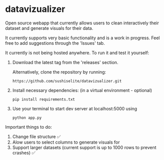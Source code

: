 # datavizualizer
Open source webapp that currently allows users to clean interactively their dataset and generate visuals for their data.

It currently supports very basic functionality and is a work in progress. Feel free to add suggestions through the 'Issues' tab.

It currently is not being hosted anywhere. To run it and test it yourself:

1. Download the latest tag from the 'releases' section.
   
   Alternatively, clone the repository by running:
   
   ```https://github.com/sushiselite/datavizualizer.git```

3. Install necessary dependencies: (in a virtual environment - optional)
   
   ```pip install requirements.txt```

5. Use your terminal to start dev server at localhost:5000 using
   
   ```python app.py```

Important things to do:
1. Change file structure ✅
2. Alow users to select columns to generate visuals for
3. Support larger datasets (current support is up to 1000 rows to prevent crashes) ✅
